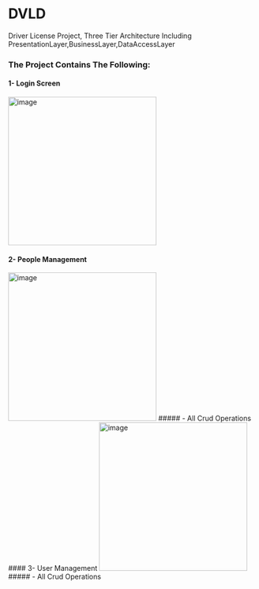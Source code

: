 # DVLD
Driver License Project, Three Tier Architecture Including PresentationLayer,BusinessLayer,DataAccessLayer
### The Project Contains The Following:
#### 1- Login Screen
<img src="https://github.com/user-attachments/assets/ae6c2c8f-cd07-450b-9a9a-958b9d3925dd" alt="image" width="300"/>

#### 2- People Management
<img src="https://github.com/user-attachments/assets/23cf93f5-2d83-40a7-8f87-1d270edea2a7" alt="image" width="300"/>
##### - All Crud Operations
#### 3- User Management
<img src="https://github.com/user-attachments/assets/1fa30f25-eafa-4154-aec9-99f157679953" alt="image" width="300"/>
##### - All Crud Operations




